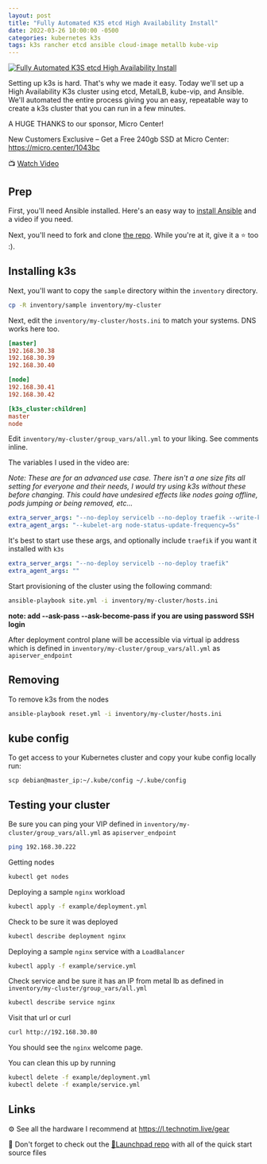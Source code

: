 ```yaml
---
layout: post
title: "Fully Automated K3S etcd High Availability Install"
date: 2022-03-26 10:00:00 -0500
categories: kubernetes k3s
tags: k3s rancher etcd ansible cloud-image metallb kube-vip
---
```


[![Fully Automated K3S etcd High Availability Install](https://img.youtube.com/vi/CbkEWcUZ7zM/0.jpg)](https://www.youtube.com/watch?v=CbkEWcUZ7zM "Fully Automated K3S etcd High Availability Install")

Setting up k3s is hard.  That's why we made it easy.  Today we'll set up a High Availability K3s cluster using etcd, MetalLB, kube-vip, and Ansible.  We'll automated the entire process giving you an easy, repeatable way to create a k3s cluster that you can run in a few minutes.

A HUGE THANKS to our sponsor, Micro Center! 

New Customers Exclusive – Get a Free 240gb SSD at Micro Center: <https://micro.center/1043bc>

📺 [Watch Video](https://www.youtube.com/watch?v=CbkEWcUZ7zM)

## Prep

First, you'll need Ansible installed.  Here's an easy way to [install Ansible](https://docs.technotim.live/posts/ansible-automation/) and a video if you need.

Next, you'll need to fork and clone [the repo](https://github.com/techno-tim/k3s-ansible).  While you're at it, give it a ⭐ too :).

## Installing k3s

Next, you'll want to copy the `sample` directory within the `inventory` directory.

```bash
cp -R inventory/sample inventory/my-cluster
```

Next, edit the `inventory/my-cluster/hosts.ini` to match your systems.  DNS works here too.

```ini
[master]
192.168.30.38
192.168.30.39
192.168.30.40

[node]
192.168.30.41
192.168.30.42

[k3s_cluster:children]
master
node
```

Edit `inventory/my-cluster/group_vars/all.yml`  to your liking.  See comments inline.

The variables I used in the video are:

*Note: These are for an advanced use case. There isn't a one size fits all setting for everyone and their needs, I would try using k3s without these before changing.  This could have undesired effects like nodes going offline, pods jumping or being removed, etc...*


```yaml
extra_server_args: "--no-deploy servicelb --no-deploy traefik --write-kubeconfig-mode 644 --kube-apiserver-arg default-not-ready-toleration-seconds=30 --kube-apiserver-arg default-unreachable-toleration-seconds=30 --kube-controller-arg node-monitor-period=20s --kube-controller-arg node-monitor-grace-period=20s --kubelet-arg node-status-update-frequency=5s"
extra_agent_args: "--kubelet-arg node-status-update-frequency=5s"
```

It's best to start use these args, and optionally include `traefik` if you want it installed with `k3s`

```yaml
extra_server_args: "--no-deploy servicelb --no-deploy traefik"
extra_agent_args: ""
```


Start provisioning of the cluster using the following command:

```bash
ansible-playbook site.yml -i inventory/my-cluster/hosts.ini
```

**note: add --ask-pass --ask-become-pass if you are using password SSH login**

After deployment control plane will be accessible via virtual ip address which is defined in `inventory/my-cluster/group_vars/all.yml` as `apiserver_endpoint`

## Removing

To remove k3s from the nodes

```bash
ansible-playbook reset.yml -i inventory/my-cluster/hosts.ini
```

## kube config
To get access to your Kubernetes cluster and copy your kube config locally run:

```
scp debian@master_ip:~/.kube/config ~/.kube/config
```

## Testing your cluster

Be sure you can ping your VIP defined in `inventory/my-cluster/group_vars/all.yml` as `apiserver_endpoint`

```bash
ping 192.168.30.222
```

Getting nodes

```bash
kubectl get nodes
```

Deploying a sample `nginx` workload

```bash
kubectl apply -f example/deployment.yml
```

Check to be sure it was deployed

```bash
kubectl describe deployment nginx
```


Deploying a sample `nginx` service with a `LoadBalancer`

```bash
kubectl apply -f example/service.yml
```


Check service and be sure it has an IP from metal lb as defined in `inventory/my-cluster/group_vars/all.yml`

```bash
kubectl describe service nginx
```

Visit that url or curl 

```bash
curl http://192.168.30.80
```

You should see the `nginx` welcome page.


You can clean this up by running

```bash
kubectl delete -f example/deployment.yml
kubectl delete -f example/service.yml
```


## Links

⚙️ See all the hardware I recommend at <https://l.technotim.live/gear>

🚀 Don't forget to check out the [🚀Launchpad repo](https://l.technotim.live/quick-start) with all of the quick start source files
